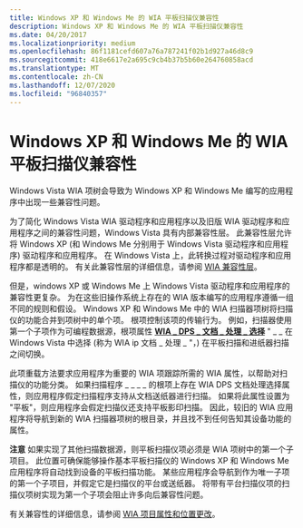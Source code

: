 ```yaml
---
title: Windows XP 和 Windows Me 的 WIA 平板扫描仪兼容性
description: Windows XP 和 Windows Me 的 WIA 平板扫描仪兼容性
ms.date: 04/20/2017
ms.localizationpriority: medium
ms.openlocfilehash: 86f1181cefd607a76a787241f02b1d927a46d8c9
ms.sourcegitcommit: 418e6617e2a695c9cb4b37b5b60e264760858acd
ms.translationtype: MT
ms.contentlocale: zh-CN
ms.lasthandoff: 12/07/2020
ms.locfileid: "96840357"
---
```

# <a name="wia-flatbed-scanner-compatibility-for-windows-xp-and-windows-me"></a>Windows XP 和 Windows Me 的 WIA 平板扫描仪兼容性





Windows Vista WIA 项树会导致为 Windows XP 和 Windows Me 编写的应用程序中出现一些兼容性问题。

为了简化 Windows Vista WIA 驱动程序和应用程序以及旧版 WIA 驱动程序和应用程序之间的兼容性问题，Windows Vista 具有内部兼容性层。 此兼容性层允许将 Windows XP (和 Windows Me 分别用于 Windows Vista 驱动程序和应用程序) 驱动程序和应用程序。 在 Windows Vista 上，此转换过程对驱动程序和应用程序都是透明的。 有关此兼容性层的详细信息，请参阅 [WIA 兼容性层](wia-compatibility-layer.md)。

但是，windows XP 或 Windows Me 上 Windows Vista 驱动程序和应用程序的兼容性更复杂。 为在这些旧操作系统上存在的 WIA 版本编写的应用程序遵循一组不同的规则和假设。 Windows XP 和 Windows Me 中的 WIA 扫描器项树将扫描仪的功能合并到项树中的单个项。 根项控制该项的传输行为。 例如，扫描器使用第一个子项作为可编程数据源，根项属性 [**WIA \_ DPS \_ 文档 \_ 处理 \_ 选择**](./wia-dps-document-handling-select.md) " \_ \_ 在 Windows Vista 中选择 (称为 WIA ip 文档 \_ 处理 \_ "，) 在平板扫描和进纸器扫描之间切换。

此项重载方法要求应用程序为重要的 WIA 项跟踪所需的 WIA 属性，以帮助对扫描仪的功能分类。 如果扫描程序 \_ \_ \_ \_ 的根项上存在 WIA DPS 文档处理选择属性，则应用程序假定扫描程序支持从文档送纸器进行扫描。 如果将此属性设置为 "平板"，则应用程序会假定扫描仪还支持平板影印扫描。 因此，较旧的 WIA 应用程序将导航到新的 WIA 扫描器项树的根目录，并且找不到任何告知其设备功能的属性。

**注意**   如果实现了其他扫描数据源，则平板扫描仪项必须是 WIA 项树中的第一个子项目。 此位置可确保能够操作基本平板扫描仪的 Windows XP 和 Windows Me 应用程序将自动找到设备的平板扫描功能。 某些应用程序会导航到作为唯一子项的第一个子项目，并假定它是扫描仪的平台或送纸器。 将带有平台扫描仪项的扫描仪项树实现为第一个子项会阻止许多向后兼容性问题。

 

有关兼容性的详细信息，请参阅 [WIA 项目属性和位置更改](wia-item-property-and-location-changes.md)。

 

